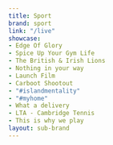 ```yaml
---
title: Sport
brand: sport
link: "/live"
showcase:
- Edge Of Glory
- Spice Up Your Gym Life
- The British & Irish Lions
- Nothing in your way
- Launch Film
- Carboot Shootout
- "#islandmentality"
- "#myhome"
- What a delivery
- LTA - Cambridge Tennis
- This is why we play
layout: sub-brand
---
```


